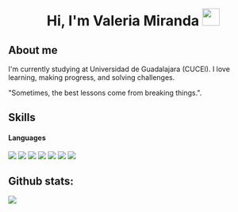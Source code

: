 <h1 align="center"><b>Hi, I'm Valeria Miranda </b><img src="https://media.giphy.com/media/ObNTw8Uzwy6KQ/giphy.gif" width="35"></h1>

## About me

I'm currently studying at Universidad de Guadalajara (CUCEI). I love learning, making progress, and solving challenges. 

  "Sometimes, the best lessons come from breaking things.".

## Skills

<h4> Languages </h4>
<span> 
  <img src="https://img.shields.io/badge/HTML5-E34F26?style=for-the-badge&logo=html5&logoColor=white">
  <img src="https://img.shields.io/badge/JavaScript-F7DF1E?style=for-the-badge&logo=javascript&logoColor=black">
  <img src="https://img.shields.io/badge/Java-ED8B00?style=for-the-badge&logo=java&logoColor=white">
  <img src="https://img.shields.io/badge/C-00599C?style=for-the-badge&logo=c&logoColor=white">
  <img src="https://img.shields.io/badge/c++-%2300599C.svg?style=for-the-badge&logo=c%2B%2B&logoColor=white">
  <img src="https://img.shields.io/badge/python-3670A0?style=for-the-badge&logo=python&logoColor=ffdd54">
  <img src="https://img.shields.io/badge/bootstrap-%238511FA.svg?style=for-the-badge&logo=bootstrap&logoColor=white">


<h2>Github stats:</h2> 

[![](https://github-readme-streak-stats.herokuapp.com/?user=valem810&theme=holi-theme)](https://github.com/valem810)
</div>
  


 
